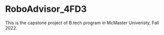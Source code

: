 # RoboAdvisor_4FD3
This is the capstone project of B.tech program in McMaster Univeristy, Fall 2022.
